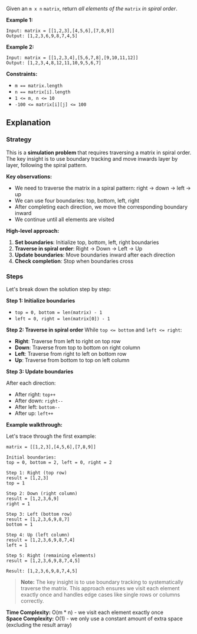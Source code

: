 Given an `m x n` `matrix`, return *all elements of the* `matrix` *in spiral order*.

**Example 1:**

```raw
Input: matrix = [[1,2,3],[4,5,6],[7,8,9]]
Output: [1,2,3,6,9,8,7,4,5]
```

**Example 2:**

```raw
Input: matrix = [[1,2,3,4],[5,6,7,8],[9,10,11,12]]
Output: [1,2,3,4,8,12,11,10,9,5,6,7]
```

**Constraints:**
- `m == matrix.length`
- `n == matrix[i].length`
- `1 <= m, n <= 10`
- `-100 <= matrix[i][j] <= 100`

## Explanation

### Strategy

This is a **simulation problem** that requires traversing a matrix in spiral order. The key insight is to use boundary tracking and move inwards layer by layer, following the spiral pattern.

**Key observations:**
- We need to traverse the matrix in a spiral pattern: right → down → left → up
- We can use four boundaries: top, bottom, left, right
- After completing each direction, we move the corresponding boundary inward
- We continue until all elements are visited

**High-level approach:**
1. **Set boundaries**: Initialize top, bottom, left, right boundaries
2. **Traverse in spiral order**: Right → Down → Left → Up
3. **Update boundaries**: Move boundaries inward after each direction
4. **Check completion**: Stop when boundaries cross

### Steps

Let's break down the solution step by step:

**Step 1: Initialize boundaries**
- `top = 0, bottom = len(matrix) - 1`
- `left = 0, right = len(matrix[0]) - 1`

**Step 2: Traverse in spiral order**
While `top <= bottom` and `left <= right`:
- **Right**: Traverse from left to right on top row
- **Down**: Traverse from top to bottom on right column
- **Left**: Traverse from right to left on bottom row
- **Up**: Traverse from bottom to top on left column

**Step 3: Update boundaries**

After each direction:
- After right: `top++`
- After down: `right--`
- After left: `bottom--`
- After up: `left++`

**Example walkthrough:**

Let's trace through the first example:

```raw
matrix = [[1,2,3],[4,5,6],[7,8,9]]

Initial boundaries:
top = 0, bottom = 2, left = 0, right = 2

Step 1: Right (top row)
result = [1,2,3]
top = 1

Step 2: Down (right column)
result = [1,2,3,6,9]
right = 1

Step 3: Left (bottom row)
result = [1,2,3,6,9,8,7]
bottom = 1

Step 4: Up (left column)
result = [1,2,3,6,9,8,7,4]
left = 1

Step 5: Right (remaining elements)
result = [1,2,3,6,9,8,7,4,5]

Result: [1,2,3,6,9,8,7,4,5]
```

> **Note:** The key insight is to use boundary tracking to systematically traverse the matrix. This approach ensures we visit each element exactly once and handles edge cases like single rows or columns correctly.

**Time Complexity:** O(m * n) - we visit each element exactly once  
**Space Complexity:** O(1) - we only use a constant amount of extra space (excluding the result array) 